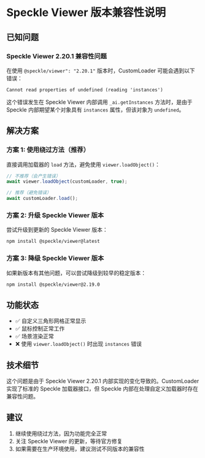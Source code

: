 # Speckle Viewer 版本兼容性说明

## 已知问题

### Speckle Viewer 2.20.1 兼容性问题

在使用 `@speckle/viewer": "2.20.1"` 版本时，CustomLoader 可能会遇到以下错误：

```
Cannot read properties of undefined (reading 'instances')
```

这个错误发生在 Speckle Viewer 内部调用 `_ai.getInstances` 方法时，是由于 Speckle 内部期望某个对象具有 `instances` 属性，但该对象为 `undefined`。

## 解决方案

### 方案 1: 使用绕过方法（推荐）

直接调用加载器的 `load` 方法，避免使用 `viewer.loadObject()`：

```typescript
// 不推荐（会产生错误）
await viewer.loadObject(customLoader, true);

// 推荐（避免错误）
await customLoader.load();
```

### 方案 2: 升级 Speckle Viewer 版本

尝试升级到更新的 Speckle Viewer 版本：

```bash
npm install @speckle/viewer@latest
```

### 方案 3: 降级 Speckle Viewer 版本

如果新版本有其他问题，可以尝试降级到较早的稳定版本：

```bash
npm install @speckle/viewer@2.19.0
```

## 功能状态

- ✅ 自定义三角形网格正常显示
- ✅ 鼠标控制正常工作
- ✅ 场景渲染正常
- ❌ 使用 `viewer.loadObject()` 时出现 `instances` 错误

## 技术细节

这个问题是由于 Speckle Viewer 2.20.1 内部实现的变化导致的。CustomLoader 实现了标准的 Speckle 加载器接口，但 Speckle 内部在处理自定义加载器时存在兼容性问题。

## 建议

1. 继续使用绕过方法，因为功能完全正常
2. 关注 Speckle Viewer 的更新，等待官方修复
3. 如果需要在生产环境使用，建议测试不同版本的兼容性 
